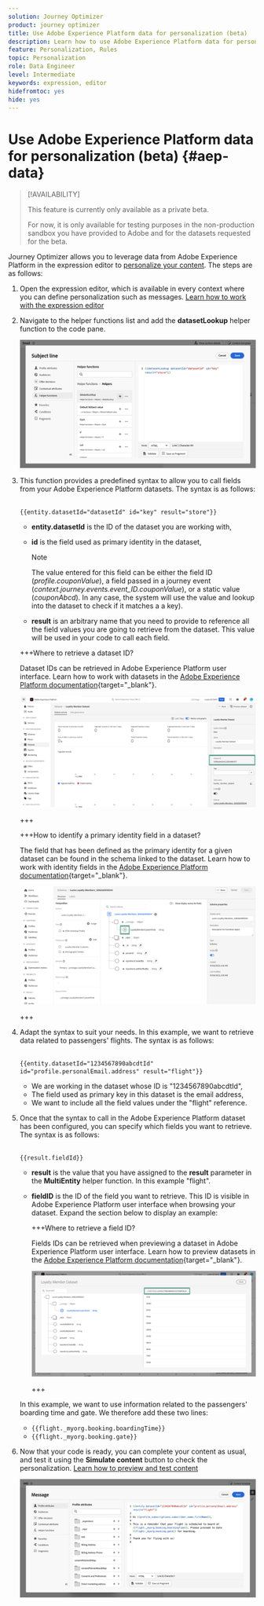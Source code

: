```yaml
---
solution: Journey Optimizer
product: journey optimizer
title: Use Adobe Experience Platform data for personalization (beta)
description: Learn how to use Adobe Experience Platform data for personalization.
feature: Personalization, Rules
topic: Personalization
role: Data Engineer
level: Intermediate
keywords: expression, editor
hidefromtoc: yes
hide: yes
---
```

# Use Adobe Experience Platform data for personalization (beta) {#aep-data}

>[!AVAILABILITY]
>
>This feature is currently only available as a private beta.
>
>For now, it is only available for testing purposes in the non-production sandbox you have provided to Adobe and for the datasets requested for the beta.

Journey Optimizer allows you to leverage data from Adobe Experience Platform in the expression editor to [personalize your content](../personalization/personalize.md). The steps are as follows: 

1. Open the expression editor, which is available in every context where you can define personalization such as messages. [Learn how to work with the expression editor](../personalization/personalization-build-expressions.md)

1. Navigate to the helper functions list and add the **datasetLookup** helper function to the code pane.

    ![](assets/aep-data-helper.png)

1. This function provides a predefined syntax to allow you to call fields from your Adobe Experience Platform datasets. The syntax is as follows:

    ```

    {{entity.datasetId="datasetId" id="key" result="store"}}

    ```

    * **entity.datasetId** is the ID of the dataset you are working with,
    * **id** is the field used as primary identity in the dataset,

        >[!NOTE]
        >
        >The value entered for this field can be either the field ID (*profile.couponValue*), a field passed in a journey event (*context.journey.events.event_ID.couponValue*), or a static value (*couponAbcd*). In any case, the system will use the value and lookup into the dataset to check if it matches a a key).

    * **result** is an arbitrary name that you need to provide to reference all the field values you are going to retrieve from the dataset. This value will be used in your code to call each field.

    +++Where to retrieve a dataset ID?

    Dataset IDs can be retrieved in Adobe Experience Platform user interface. Learn how to work with datasets in the [Adobe Experience Platform documentation](https://experienceleague.adobe.com/en/docs/experience-platform/catalog/datasets/user-guide#view-datasets){target="_blank"}.

    ![](assets/aep-data-dataset.png)

    +++

    +++How to identify a primary identity field in a dataset?
    
    The field that has been defined as the primary identity for a given dataset can be found in the schema linked to the dataset. Learn how to work with identity fields in the [Adobe Experience Platform documentation](https://experienceleague.adobe.com/en/docs/experience-platform/xdm/ui/fields/identity){target="_blank"}.

    ![](assets/aep-data-identity.png)

    +++

1. Adapt the syntax to suit your needs. In this example, we want to retrieve data related to passengers' flights. The syntax is as follows:

    ```

    {{entity.datasetId="1234567890abcdtId" id="profile.personalEmail.address" result="flight"}}

    ```
    
    * We are working in the dataset whose ID is "1234567890abcdtId",
    * The field used as primary key in this dataset is the email address,
    * We want to include all the field values under the "flight" reference.

1. Once that the syntax to call in the Adobe Experience Platform dataset has been configured, you can specify which fields you want to retrieve. The syntax is as follows:

    ```

    {{result.fieldId}}

    ```

    * **result** is the value that you have assigned to the **result** parameter in the **MultiEntity** helper function. In this example "flight".
    * **fieldID** is the ID of the field you want to retrieve. This ID is visible in Adobe Experience Platform user interface when browsing your dataset. Expand the section below to display an example:

        +++Where to retrieve a field ID?

        Fields IDs can be retrieved when previewing a dataset in Adobe Experience Platform user interface. Learn how to preview datasets in the [Adobe Experience Platform documentation](https://experienceleague.adobe.com/en/docs/experience-platform/catalog/datasets/user-guide#preview){target="_blank"}.

        ![](assets/aep-data-field.png)

        +++

    In this example, we want to use information related to the passengers' boarding time and gate. We therefore add these two lines:

    * `{{flight._myorg.booking.boardingTime}}`
    * `{{flight._myorg.booking.gate}}`

1. Now that your code is ready, you can complete your content as usual, and test it using the **Simulate content** button to check the personalization. [Learn how to preview and test content](../content-management/preview-test.md)


    ![](assets/aep-data-sample.png)
